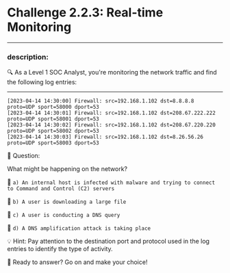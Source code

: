 # **Challenge 2.2.3: Real-time Monitoring**

---

### **description:**

🔍 As a Level 1 SOC Analyst, you're monitoring the network traffic and find the following log entries:

---
```plaintext
[2023-04-14 14:30:00] Firewall: src=192.168.1.102 dst=8.8.8.8 proto=UDP sport=58000 dport=53
[2023-04-14 14:30:01] Firewall: src=192.168.1.102 dst=208.67.222.222 proto=UDP sport=58001 dport=53
[2023-04-14 14:30:02] Firewall: src=192.168.1.102 dst=208.67.220.220 proto=UDP sport=58002 dport=53
[2023-04-14 14:30:03] Firewall: src=192.168.1.102 dst=8.26.56.26 proto=UDP sport=58003 dport=53
```
🤔 Question:

What might be happening on the network?

🔘 ```a) An internal host is infected with malware and trying to connect to Command and Control (C2) servers```

🔘 ```b) A user is downloading a large file```

🔘 ```c) A user is conducting a DNS query```

🔘 ```d) A DNS amplification attack is taking place```

💡 Hint: Pay attention to the destination port and protocol used in the log entries to identify the type of activity.

🚀 Ready to answer? Go on and make your choice!